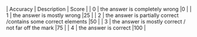 | Accuracy  | Description 								                        | Score |
| 0         | the answer is completely wrong                                    |0      |
| 1         | the answer is mostly wrong 				                        |25     |
| 2         | the answer is partially correct /contains some  correct elements  |50     |
| 3			| the answer is mostly correct / not far off the mark               |75     |
| 4			| the answer is correct                                             |100    |